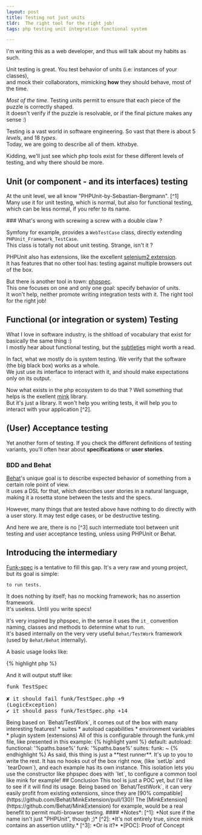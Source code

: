 ```yaml
---
layout: post
title: Testing not just units
tldr:  The right tool for the right job!
tags: php testing unit integration functional system

---
```



<div markdown="1" class="edit">
I'm writing this as a web developer, and thus will talk about my habits as such.
</div>

Unit testing is great. You test behavior of units (i.e: instances of your classes),  
and mock their collaborators, mimicking **how** they should behave, most of the time.

*Most of the time*. Testing units permit to ensure that each piece of the puzzle is correctly shaped.  
It doesn't verify if the puzzle is resolvable, or if the final picture makes any sense :)

Testing is a vast world in software engineering. So vast that there is about 5 *levels*, and 18 *types*.  
Today, we are going to describe all of them. kthxbye.

Kidding, we'll just see which php tools exist for these different levels of testing, and why there should be more.

## Unit (or component - and its interfaces) testing

At the unit level, we all know "PHPUnit-by-Sebastian-Bergmann". [^1]  
Many use it for unit testing, which is normal, but also for functional testing, which can be less normal, if you refer to its name.  

<div markdown="1" class="divergence">
### What's wrong with screwing a screw with a double claw ?

Symfony for example, provides a `WebTestCase` class, directly extending `PHPUnit_Framework_TestCase`.  
This class is totally not about unit testing. Strange, isn't it ?

PHPUnit also has extensions, like the excellent [selenium2 extension](http://phpunit.de/manual/4.1/en/selenium.html).  
It has features that no other tool has: testing against multiple browsers out of the box.
</div>

But there is another tool in town: [phpspec](phpspec.net).  
This one focuses on one and only one goal: specify behavior of units.  
It won't help, neither promote writing integration tests with it. The right tool for the right job! 


## Functional (or integration or system) Testing

What I love in software industry, is the shitload of vocabulary that exist for basically the same thing :)  
I mostly hear about functional testing, but the [subtleties](http://en.wikipedia.org/wiki/Software_testing#Functional_vs_non-functional_testing) might worth a read.

In fact, what we mostly do is system testing. We verify that the software (the big black box) works as a whole.  
We just use its interface to interact with it, and should make expectations only on its output.

Now what exists in the php ecosystem to do that ? Well something that helps is the exellent [mink](http://mink.behat.org) library.  
But it's just a library. It won't help you writing tests, it will help you to interact with your application [^2].

## (User) Acceptance testing

Yet another form of testing. If you check the different definitions of testing variants, you'll often hear about **specifications** or **user stories**.

### BDD and Behat

[Behat](http://behat.org)'s unique goal is to describe expected behavior of something from a certain role point of view.  
It uses a DSL for that, which describes user stories in a natural language, making it a rosetta stone between the tests and the specs.

However, many things that are tested above have nothing to do directly with a user story. It may test edge cases, or be destructive testing.

And here we are, there is no [^3] such intermediate tool between unit testing and user acceptance testing, unless using PHPUnit or Behat.

## Introducing the intermediary

[Funk-spec](https://github.com/docteurklein/funk-spec) is a tentative to fill this gap. It's a very raw and young project, but its goal is simple:

    to run tests.

It does nothing by itself; has no mocking framework; has no assertion framework.  
It's useless. Until you write specs!

It's very inspired by phpspec, in the sense it uses the `it_` convention naming, classes and methods to determine what to run.  
It's based internally on the very very useful `Behat/TestWork` framework (used by `Behat/Behat` internally).

A basic usage looks like:

{% highlight php %}
<?php

namespace funk;

class TestSpec implements \Funk\Spec
{
    function it_should_fail()
    {
        throw new \LogicException;
    }

    function it_should_pass()
    {
        if (true === false) {
            throw new \LogicException('something is very wrong').
        }
    }
}
{% endhighlight %}

Simply run it using:

    php bin/funk <path to the spec(s)>

And it will output stuff like:

<pre>
<span class="f3">funk TestSpec</span>

<span class="f1">✘ it should fail</span> <span class="f6">funk/TestSpec.php</span> <span class="f3">+9</span>
(LogicException)
<span class="f2">✔ it should pass</span> <span class="f6">funk/TestSpec.php</span> <span class="f3">+14</span>
</pre>


Being based on `Behat/TestWork`, it comes out of the box with many interesting features!

  * suites
  * autoload capabilities
  * environment variables
  * plugin system (extensions)

All of this is configurable through the funk.yml file, like presented in this example:

{% highlight yaml %}

default:
    autoload:
        functional: '%paths.base%'
        funk: '%paths.base%'

    suites:
        funk: ~

{% endhighlight %}


As said, this thing is just a **test runner**. It's up to you to write the rest.
It has no hooks out of the box right now, (like `setUp` and `tearDown`), and each example has its own instance.  
This isolation lets you use the constructor like phpspec does with `let`, to configure a common tool like mink for example!

## Conclusion

This tool is just a POC yet, but I'd like to see if it will find its usage.  
Being based on `Behat/TestWork`, it can very easily profit from existing extensions, since they are [90% compatible](https://github.com/Behat/MinkExtension/pull/130)!  
The [MinkExtension](https://github.com/Behat/MinkExtension) for example, would be a real benefit to permit multi-browser testing.

#### *Notes*:
[^1]: *Not sure if the name isn't just "PHPUnit", though ;)*
[^2]: *It's not entirely true, since mink contains an assertion utility.*
[^3]: *Or is it?*


*[POC]: Proof of Concept
